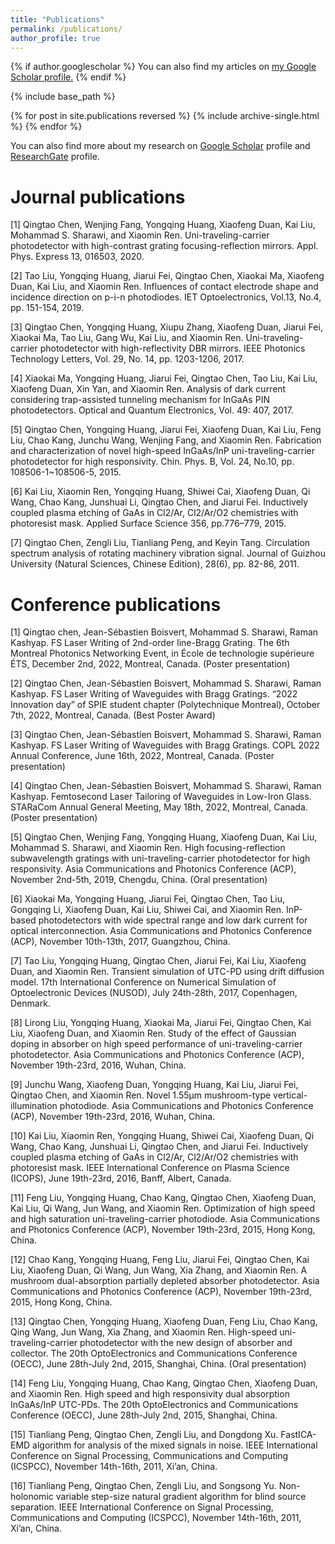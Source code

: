 ```yaml
---
title: "Publications"
permalink: /publications/
author_profile: true
---
```


{% if author.googlescholar %}
  You can also find my articles on <u><a href="{{author.googlescholar}}">my Google Scholar profile</a>.</u>
{% endif %}

{% include base_path %}

{% for post in site.publications reversed %}
  {% include archive-single.html %}
{% endfor %}


You can also find more about my research on [Google Scholar](https://scholar.google.com/citations?hl=en&user=htQ6wKcAAAAJ) profile and [ResearchGate](https://www.researchgate.net/profile/Qingtao-Chen) profile.

Journal publications
======

[1]	Qingtao Chen, Wenjing Fang, Yongqing Huang, Xiaofeng Duan, Kai Liu, Mohammad S. Sharawi, and Xiaomin Ren. Uni-traveling-carrier photodetector with high-contrast grating focusing-reflection mirrors. Appl. Phys. Express 13, 016503, 2020.

[2]	Tao Liu, Yongqing Huang, Jiarui Fei, Qingtao Chen, Xiaokai Ma, Xiaofeng Duan, Kai Liu, and Xiaomin Ren. Influences of contact electrode shape and incidence direction on p-i-n photodiodes. IET Optoelectronics, Vol.13, No.4, pp. 151-154, 2019.

[3]	Qingtao Chen, Yongqing Huang, Xiupu Zhang, Xiaofeng Duan, Jiarui Fei, Xiaokai Ma, Tao Liu, Gang Wu, Kai Liu, and Xiaomin Ren. Uni-traveling-carrier photodetector with high-reflectivity DBR mirrors. IEEE Photonics Technology Letters, Vol. 29, No. 14, pp. 1203-1206, 2017.

[4]	Xiaokai Ma, Yongqing Huang, Jiarui Fei, Qingtao Chen, Tao Liu, Kai Liu, Xiaofeng Duan, Xin Yan, and Xiaomin Ren. Analysis of dark current considering trap-assisted tunneling mechanism for InGaAs PIN photodetectors. Optical and Quantum Electronics, Vol. 49: 407, 2017. 

[5]	Qingtao Chen, Yongqing Huang, Jiarui Fei, Xiaofeng Duan, Kai Liu, Feng Liu, Chao Kang, Junchu Wang, Wenjing Fang, and Xiaomin Ren. Fabrication and characterization of novel high-speed InGaAs/InP uni-traveling-carrier photodetector for high responsivity. Chin. Phys. B, Vol. 24, No.10, pp. 108506-1~108506-5, 2015.

[6]	Kai Liu, Xiaomin Ren, Yongqing Huang, Shiwei Cai, Xiaofeng Duan, Qi Wang, Chao Kang, Junshuai Li, Qingtao Chen, and Jiarui Fei. Inductively coupled plasma etching of GaAs in Cl2/Ar, Cl2/Ar/O2 chemistries with photoresist mask. Applied Surface Science 356, pp.776–779, 2015.

[7]	Qingtao Chen, Zengli Liu, Tianliang Peng, and Keyin Tang. Circulation spectrum analysis of rotating machinery vibration signal. Journal of Guizhou University (Natural Sciences, Chinese Edition), 28(6), pp. 82-86, 2011.


Conference publications
======

[1]	Qingtao chen, Jean-Sébastien Boisvert, Mohammad S. Sharawi, Raman Kashyap. FS Laser Writing of 2nd-order line-Bragg Grating. The 6th Montreal Photonics Networking Event, in École de technologie supérieure ÉTS, December 2nd, 2022, Montreal, Canada. (Poster presentation)

[2]	Qingtao Chen, Jean-Sébastien Boisvert, Mohammad S. Sharawi, Raman Kashyap. FS Laser Writing of Waveguides with Bragg Gratings. “2022 Innovation day” of SPIE student chapter (Polytechnique Montreal), October 7th, 2022, Montreal, Canada. (Best Poster Award)

[3]	Qingtao Chen, Jean-Sébastien Boisvert, Mohammad S. Sharawi, Raman Kashyap. FS Laser Writing of Waveguides with Bragg Gratings. COPL 2022 Annual Conference, June 16th, 2022, Montreal, Canada. (Poster presentation)

[4]	Qingtao Chen, Jean-Sébastien Boisvert, Mohammad S. Sharawi, Raman Kashyap. Femtosecond Laser Tailoring of Waveguides in Low-Iron Glass. STARaCom Annual General Meeting, May 18th, 2022, Montreal, Canada. (Poster presentation) 

[5]	Qingtao Chen, Wenjing Fang, Yongqing Huang, Xiaofeng Duan, Kai Liu, Mohammad S. Sharawi, and Xiaomin Ren. High focusing-reflection subwavelength gratings with uni-traveling-carrier photodetector for high responsivity. Asia Communications and Photonics Conference (ACP), November 2nd-5th, 2019, Chengdu, China. (Oral presentation)

[6]	Xiaokai Ma, Yongqing Huang, Jiarui Fei, Qingtao Chen, Tao Liu, Gongqing Li, Xiaofeng Duan, Kai Liu, Shiwei Cai, and Xiaomin Ren. InP-based photodetectors with wide spectral range and low dark current for optical interconnection. Asia Communications and Photonics Conference (ACP), November 10th-13th, 2017, Guangzhou, China.

[7]	Tao Liu, Yongqing Huang, Qingtao Chen, Jiarui Fei, Kai Liu, Xiaofeng Duan, and Xiaomin Ren. Transient simulation of UTC-PD using drift diffusion model. 17th International Conference on Numerical Simulation of Optoelectronic Devices (NUSOD), July 24th-28th, 2017, Copenhagen, Denmark. 

[8]	 Lirong Liu, Yongqing Huang, Xiaokai Ma, Jiarui Fei, Qingtao Chen, Kai Liu, Xiaofeng Duan, and Xiaomin Ren. Study of the effect of Gaussian doping in absorber on high speed performance of uni-traveling-carrier photodetector. Asia Communications and Photonics Conference (ACP), November 19th-23rd, 2016, Wuhan, China.

[9]	 Junchu Wang, Xiaofeng Duan, Yongqing Huang, Kai Liu, Jiarui Fei, Qingtao Chen, and Xiaomin Ren. Novel 1.55μm mushroom-type vertical-illumination photodiode. Asia Communications and Photonics Conference (ACP), November 19th-23rd, 2016, Wuhan, China.

[10]	 Kai Liu, Xiaomin Ren, Yongqing Huang, Shiwei Cai, Xiaofeng Duan, Qi Wang, Chao Kang, Junshuai Li, Qingtao Chen, and Jiarui Fei. Inductively coupled plasma etching of GaAs in Cl2/Ar, Cl2/Ar/O2 chemistries with photoresist mask. IEEE International Conference on Plasma Science (ICOPS), June 19th-23rd, 2016, Banff, Albert, Canada.

[11]	 Feng Liu, Yongqing Huang, Chao Kang, Qingtao Chen, Xiaofeng Duan, Kai Liu, Qi Wang, Jun Wang, and Xiaomin Ren. Optimization of high speed and high saturation uni-traveling-carrier photodiode. Asia Communications and Photonics Conference (ACP), November 19th-23rd, 2015, Hong Kong, China.

[12]	 Chao Kang, Yongqing Huang, Feng Liu, Jiarui Fei, Qingtao Chen, Kai Liu, Xiaofeng Duan, Qi Wang, Jun Wang, Xia Zhang, and Xiaomin Ren. A mushroom dual-absorption partially depleted absorber photodetector. Asia Communications and Photonics Conference (ACP), November 19th-23rd, 2015, Hong Kong, China.

[13]	 Qingtao Chen, Yongqing Huang, Xiaofeng Duan, Feng Liu, Chao Kang, Qing Wang, Jun Wang, Xia Zhang, and Xiaomin Ren. High-speed uni-traveling-carrier photodetector with the new design of absorber and collector. The 20th OptoElectronics and Communications Conference (OECC), June 28th-July 2nd, 2015, Shanghai, China. (Oral presentation)

[14]	Feng Liu, Yongqing Huang, Chao Kang, Qingtao Chen, Xiaofeng Duan, and Xiaomin Ren. High speed and high responsivity dual absorption InGaAs/InP UTC-PDs. The 20th OptoElectronics and Communications Conference (OECC), June 28th-July 2nd, 2015, Shanghai, China.

[15]	 Tianliang Peng, Qingtao Chen, Zengli Liu, and Dongdong Xu. FastICA-EMD algorithm for analysis of the mixed signals in noise. IEEE International Conference on Signal Processing, Communications and Computing (ICSPCC), November 14th-16th, 2011, Xi’an, China.

[16]	 Tianliang Peng, Qingtao Chen, Zengli Liu, and Songsong Yu. Non-holonomic variable step-size natural gradient algorithm for blind source separation. IEEE International Conference on Signal Processing, Communications and Computing (ICSPCC), November 14th-16th, 2011, Xi’an, China.


